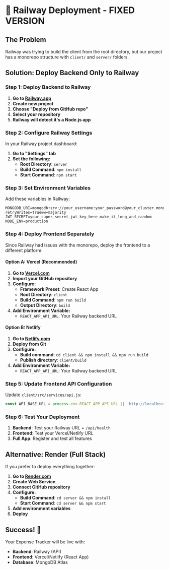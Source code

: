 # 🚀 Railway Deployment - FIXED VERSION

## The Problem
Railway was trying to build the client from the root directory, but our project has a monorepo structure with `client/` and `server/` folders.

## Solution: Deploy Backend Only to Railway

### Step 1: Deploy Backend to Railway

1. **Go to [Railway.app](https://railway.app)**
2. **Create new project**
3. **Choose "Deploy from GitHub repo"**
4. **Select your repository**
5. **Railway will detect it's a Node.js app**

### Step 2: Configure Railway Settings

In your Railway project dashboard:

1. **Go to "Settings" tab**
2. **Set the following:**
   - **Root Directory**: `server`
   - **Build Command**: `npm install`
   - **Start Command**: `npm start`

### Step 3: Set Environment Variables

Add these variables in Railway:

```
MONGODB_URI=mongodb+srv://your_username:your_password@your_cluster.mongodb.net/expense_tracker?retryWrites=true&w=majority
JWT_SECRET=your_super_secret_jwt_key_here_make_it_long_and_random
NODE_ENV=production
```

### Step 4: Deploy Frontend Separately

Since Railway had issues with the monorepo, deploy the frontend to a different platform:

#### Option A: Vercel (Recommended)
1. **Go to [Vercel.com](https://vercel.com)**
2. **Import your GitHub repository**
3. **Configure:**
   - **Framework Preset**: Create React App
   - **Root Directory**: `client`
   - **Build Command**: `npm run build`
   - **Output Directory**: `build`
4. **Add Environment Variable:**
   - `REACT_APP_API_URL`: Your Railway backend URL

#### Option B: Netlify
1. **Go to [Netlify.com](https://netlify.com)**
2. **Deploy from Git**
3. **Configure:**
   - **Build command**: `cd client && npm install && npm run build`
   - **Publish directory**: `client/build`
4. **Add Environment Variable:**
   - `REACT_APP_API_URL`: Your Railway backend URL

### Step 5: Update Frontend API Configuration

Update `client/src/services/api.js`:

```javascript
const API_BASE_URL = process.env.REACT_APP_API_URL || 'http://localhost:5000';
```

### Step 6: Test Your Deployment

1. **Backend**: Test your Railway URL + `/api/health`
2. **Frontend**: Test your Vercel/Netlify URL
3. **Full App**: Register and test all features

## Alternative: Render (Full Stack)

If you prefer to deploy everything together:

1. **Go to [Render.com](https://render.com)**
2. **Create Web Service**
3. **Connect GitHub repository**
4. **Configure:**
   - **Build Command**: `cd server && npm install`
   - **Start Command**: `cd server && npm start`
5. **Add environment variables**
6. **Deploy**

## Success! 🎉

Your Expense Tracker will be live with:
- **Backend**: Railway (API)
- **Frontend**: Vercel/Netlify (React App)
- **Database**: MongoDB Atlas 